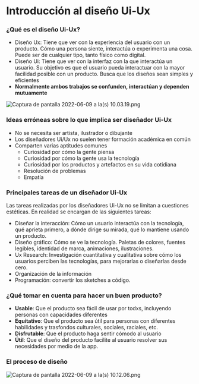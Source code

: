 # Introducción al diseño Ui-Ux

### ¿Qué es el diseño Ui-Ux?

- Diseño Ux: Tiene que ver con la experiencia del usuario con un producto. Cómo una persona siente, interactúa o experimenta una cosa. Puede ser de cualquier tipo, tanto físico como digital.
- Diseño Ui: Tiene que ver con la interfaz con la que interactúa un usuario. Su objetivo es que el usuario pueda interactuar con la mayor facilidad posible con un producto. Busca que los diseños sean simples y eficientes
- **Normalmente ambos trabajos se confunden, interactúan y dependen mutuamente**

![Captura de pantalla 2022-06-09 a la(s) 10.03.19.png](./img/Captura_de_pantalla_2022-06-09_a_la(s)_10.03.19.png)

### Ideas erróneas sobre lo que implica ser diseñador Ui-Ux

- No se necesita ser artista, ilustrador o dibujante
- Los diseñadores Ui/Ux no suelen tener formación académica en común
- Comparten varias aptitudes comunes
    - Curiosidad por cómo la gente piensa
    - Curiosidad por cómo la gente usa la tecnología
    - Curiosidad por los productos y artefactos en su vida cotidiana
    - Resolución de problemas
    - Empatía

### Principales tareas de un diseñador Ui-Ux

Las tareas realizadas por los diseñadores Ui-Ux no se limitan a cuestiones estéticas. En realidad se encargan de las siguientes tareas:

- Diseñar la interacción: Cómo un usuario interactúa con la tecnología, qué aprieta primero, a dónde dirige su mirada, qué lo mantiene usando un producto.
- Diseño gráfico: Cómo se ve la tecnología. Paletas de colores, fuentes legibles, identidad de marca, animaciones, ilustraciones.
- Ux Research: Investigación cuantitativa y cualitativa sobre cómo los usuarios perciben las tecnologías, para mejorarlas o diseñarlas desde cero.
- Organización de la información
- Programación: convertir los sketches a código.

### ¿Qué tomar en cuenta para hacer un buen producto?

- **Usable**: Que el producto sea fácil de usar por todxs, incluyendo personas con capacidades diferentes
- **Equitativo**: Que el producto sea útil para personas con diferentes habilidades y trasfondos culturales, sociales, raciales, etc.
- **Disfrutable**: Que el producto haga sentir cómodo al usuario
- **Útil**: Que el diseño del producto facilite al usuario resolver sus necesidades por medio de la app.

### El proceso de diseño

![Captura de pantalla 2022-06-09 a la(s) 10.12.06.png](Introduccio%CC%81n%20al%20disen%CC%83o%20Ui-Ux%202a9962fe98e64ca19093e28d5fa6ae6b/Captura_de_pantalla_2022-06-09_a_la(s)_10.12.06.png)
